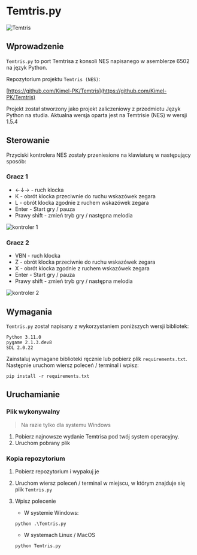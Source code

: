 # Temtris.py

![Temtris](https://user-images.githubusercontent.com/57668948/202525057-6eb53a06-a879-4e1e-97bc-5c44f1d58734.png)

## Wprowadzenie

`Temtris.py` to port Temtrisa z konsoli NES napisanego w asemblerze 6502 na język Python.

Repozytorium projektu `Temtris (NES)`:

[https://github.com/Kimel-PK/Temtris](https://github.com/Kimel-PK/Temtris)

Projekt został stworzony jako projekt zaliczeniowy z przedmiotu Język Python na studia. Aktualna wersja oparta jest na Temtrisie (NES) w wersji 1.5.4

## Sterowanie

Przyciski kontrolera NES zostały przeniesione na klawiaturę w następujący sposób:

### Gracz 1

- ←↓→ - ruch klocka
- K - obrót klocka przeciwnie do ruchu wskazówek zegara
- L - obrót klocka zgodnie z ruchem wskazówek zegara
- Enter - Start gry / pauza
- Prawy shift - zmień tryb gry / następna melodia

![kontroler 1](https://user-images.githubusercontent.com/57668948/204330494-e2bbfb67-a95b-4865-9c9a-90178ade0fb5.png)

### Gracz 2

- VBN - ruch klocka
- Z - obrót klocka przeciwnie do ruchu wskazówek zegara
- X - obrót klocka zgodnie z ruchem wskazówek zegara
- Enter - Start gry / pauza
- Prawy shift - zmień tryb gry / następna melodia

![kontroler 2](https://user-images.githubusercontent.com/57668948/204330534-1aab3375-fa96-4bcc-a4e8-425dbcb337e5.png)

## Wymagania

`Temtris.py` został napisany z wykorzystaniem poniższych wersji bibliotek:

```text
Python 3.11.0
pygame 2.1.3.dev8
SDL 2.0.22
```

Zainstaluj wymagane biblioteki ręcznie lub pobierz plik `requirements.txt`. Następnie uruchom wiersz poleceń / terminal i wpisz:

```console
pip install -r requirements.txt
```

## Uruchamianie

### Plik wykonywalny

> Na razie tylko dla systemu Windows

1. Pobierz najnowsze wydanie Temtrisa pod twój system operacyjny.
2. Uruchom pobrany plik

### Kopia repozytorium

1. Pobierz repozytorium i wypakuj je
2. Uruchom wiersz poleceń / terminal w miejscu, w którym znajduje się plik `Temtris.py`
3. Wpisz polecenie
    - W systemie Windows:

    ```console
    python .\Temtris.py
    ```

    - W systemach Linux / MacOS

    ```console
    python Temtris.py
    ```
